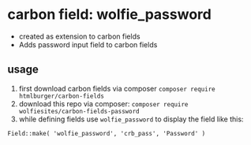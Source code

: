 # carbon field: wolfie_password
* created as extension to carbon fields
* Adds password input field to carbon fields

## usage
1. first download carbon fields via composer  `composer require htmlburger/carbon-fields`
2. download this repo via composer: `composer require wolfiesites/carbon-fields-password`
3. while defining fields use `wolfie_password` to display the field like this:
```
Field::make( 'wolfie_password', 'crb_pass', 'Password' )
```